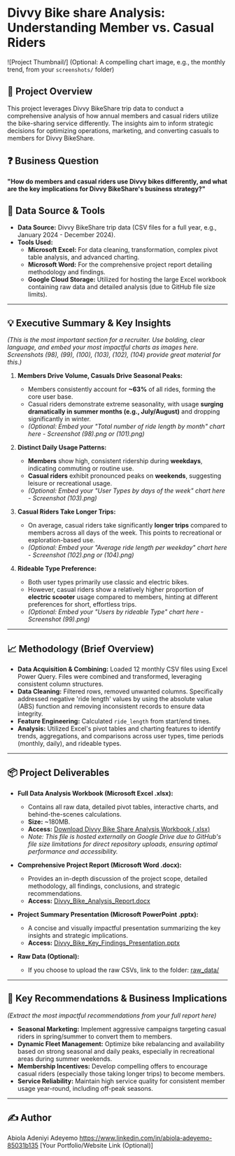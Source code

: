 # Divvy Bike share Analysis: Understanding Member vs. Casual Riders

![Project Thumbnail/] (Optional: A compelling chart image, e.g., the monthly trend, from your `screenshots/` folder)

## 🎯 Project Overview
This project leverages Divvy BikeShare trip data to conduct a comprehensive analysis of how annual members and casual riders utilize the bike-sharing service differently. The insights aim to inform strategic decisions for optimizing operations, marketing, and converting casuals to members for Divvy BikeShare.

## ❓ Business Question
**"How do members and casual riders use Divvy bikes differently, and what are the key implications for Divvy BikeShare's business strategy?"**

## 📂 Data Source & Tools
* **Data Source:** Divvy BikeShare trip data (CSV files for a full year, e.g., January 2024 - December 2024).
* **Tools Used:**
    * **Microsoft Excel:** For data cleaning, transformation, complex pivot table analysis, and advanced charting.
    * **Microsoft Word:** For the comprehensive project report detailing methodology and findings.
    * **Google Cloud Storage:** Utilized for hosting the large Excel workbook containing raw data and detailed analysis (due to GitHub file size limits).

---

## 💡 Executive Summary & Key Insights

*(This is the most important section for a recruiter. Use bolding, clear language, and embed your most impactful charts as images here. Screenshots (98), (99), (100), (103), (102), (104) provide great material for this.)*

1.  **Members Drive Volume, Casuals Drive Seasonal Peaks:**
    * Members consistently account for **~63%** of all rides, forming the core user base.
    * Casual riders demonstrate extreme seasonality, with usage **surging dramatically in summer months (e.g., July/August)** and dropping significantly in winter.
    * *(Optional: Embed your "Total number of ride length by month" chart here - Screenshot (98).png or (101).png)*

2.  **Distinct Daily Usage Patterns:**
    * **Members** show high, consistent ridership during **weekdays**, indicating commuting or routine use.
    * **Casual riders** exhibit pronounced peaks on **weekends**, suggesting leisure or recreational usage.
    * *(Optional: Embed your "User Types by days of the week" chart here - Screenshot (103).png)*

3.  **Casual Riders Take Longer Trips:**
    * On average, casual riders take significantly **longer trips** compared to members across all days of the week. This points to recreational or exploration-based use.
    * *(Optional: Embed your "Average ride length per weekday" chart here - Screenshot (102).png or (104).png)*

4.  **Rideable Type Preference:**
    * Both user types primarily use classic and electric bikes.
    * However, casual riders show a relatively higher proportion of **electric scooter** usage compared to members, hinting at different preferences for short, effortless trips.
    * *(Optional: Embed your "Users by rideable Type" chart here - Screenshot (99).png)*

---

## 📈 Methodology (Brief Overview)

* **Data Acquisition & Combining:** Loaded 12 monthly CSV files using Excel Power Query. Files were combined and transformed, leveraging consistent column structures.
* **Data Cleaning:** Filtered rows, removed unwanted columns. Specifically addressed negative 'ride length' values by using the absolute value (ABS) function and removing inconsistent records to ensure data integrity.
* **Feature Engineering:** Calculated `ride_length` from start/end times.
* **Analysis:** Utilized Excel's pivot tables and charting features to identify trends, aggregations, and comparisons across user types, time periods (monthly, daily), and rideable types.

---

## 📦 Project Deliverables

* **Full Data Analysis Workbook (Microsoft Excel .xlsx):**
    * Contains all raw data, detailed pivot tables, interactive charts, and behind-the-scenes calculations.
    * **Size:** ~180MB.
    * **Access:** [Download Divvy Bike Share Analysis Workbook (.xlsx)](YOUR_GOOGLE_DRIVE_SHAREABLE_LINK_HERE)
    * *Note: This file is hosted externally on Google Drive due to GitHub's file size limitations for direct repository uploads, ensuring optimal performance and accessibility.*

* **Comprehensive Project Report (Microsoft Word .docx):**
    * Provides an in-depth discussion of the project scope, detailed methodology, all findings, conclusions, and strategic recommendations.
    * **Access:** [Divvy_Bike_Analysis_Report.docx](Divvy_Bike_Analysis_Report.docx)

* **Project Summary Presentation (Microsoft PowerPoint .pptx):**
    * A concise and visually impactful presentation summarizing the key insights and strategic implications.
    * **Access:** [Divvy_Bike_Key_Findings_Presentation.pptx](Divvy_Bike_Key_Findings_Presentation.pptx)

* **Raw Data (Optional):**
    * If you choose to upload the raw CSVs, link to the folder: [raw_data/](data/)

---

## 🚀 Key Recommendations & Business Implications

*(Extract the most impactful recommendations from your full report here)*

* **Seasonal Marketing:** Implement aggressive campaigns targeting casual riders in spring/summer to convert them to members.
* **Dynamic Fleet Management:** Optimize bike rebalancing and availability based on strong seasonal and daily peaks, especially in recreational areas during summer weekends.
* **Membership Incentives:** Develop compelling offers to encourage casual riders (especially those taking longer trips) to become members.
* **Service Reliability:** Maintain high service quality for consistent member usage year-round, including off-peak seasons.

---

## ✍️ Author
Abiola Adeniyi Adeyemo
https://www.linkedin.com/in/abiola-adeyemo-85031b135
[Your Portfolio/Website Link (Optional)]
